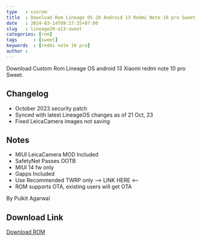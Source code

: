 ```yaml
---
type   : cusrom
title  : Download Rom Lineage OS 20 Android 13 Redmi Note 10 pro Sweet
date   : 2024-03-14T09:17:35+07:00
slug   : lineage20-a13-sweet
categories: [rom]
tags      : [sweet]
keywords  : [redmi note 10 pro]
author : 
---
```


Download Custom Rom Lineage OS android 13 Xiaomi redmi note 10 pro Sweet.


## Changelog
- October 2023 security patch
- Synced with latest LineageOS changes as of 21 Oct, 23
- Fixed LeicaCamera images not saving

## Notes
- MIUI LeicaCamera MOD Included
- SafetyNet Passes OOTB
- MIUI 14 fw only
- Gapps Included
- Use Recommended TWRP only --> LINK HERE <--
- ROM supports OTA, existing users will get OTA

By Pulkit Agarwal

## Download Link
[Download ROM](https://downloads.pulkit077.workers.dev/0:/Downloads/lineage-20.0-20231021-UNOFFICIAL-sweet.zip)

